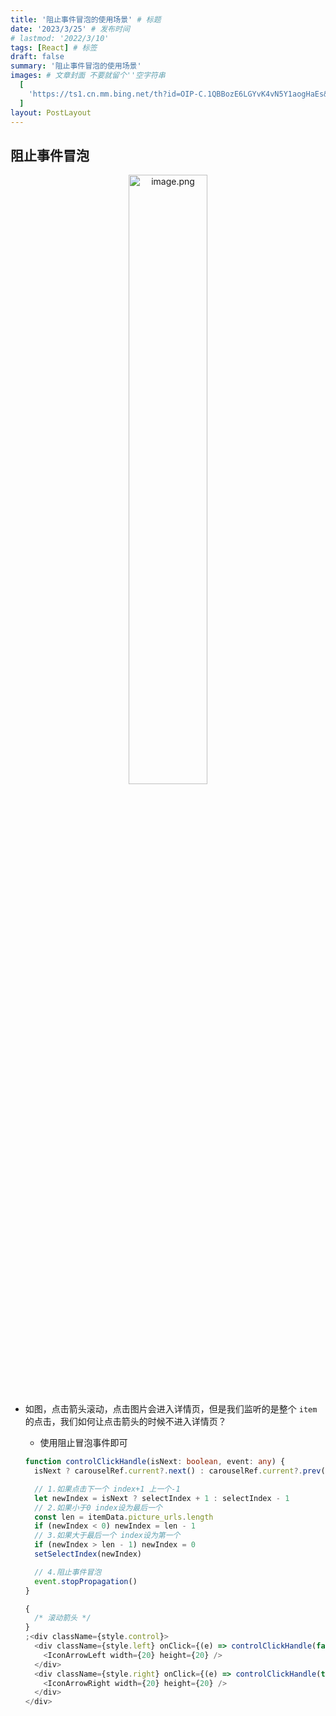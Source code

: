 ```yaml
---
title: '阻止事件冒泡的使用场景' # 标题
date: '2023/3/25' # 发布时间
# lastmod: '2022/3/10'
tags: [React] # 标签
draft: false
summary: '阻止事件冒泡的使用场景'
images: # 文章封面 不要就留个''空字符串
  [
    'https://ts1.cn.mm.bing.net/th?id=OIP-C.1QBBozE6LGYvK4vN5Y1aogHaEs&w=314&h=199&c=8&rs=1&qlt=90&o=6&dpr=1.3&pid=3.1&rm=2',
  ]
layout: PostLayout
---
```


## 阻止事件冒泡

<p align=center><img src="https://p9-juejin.byteimg.com/tos-cn-i-k3u1fbpfcp/2bceb75fbe3b444f85aeb3cc2984c429~tplv-k3u1fbpfcp-watermark.image?" alt="image.png"  width="50%"/></p>

- 如图，点击箭头滚动，点击图片会进入详情页，但是我们监听的是整个 `item` 的点击，我们如何让点击箭头的时候不进入详情页？

  - 使用阻止冒泡事件即可

  ```ts
  function controlClickHandle(isNext: boolean, event: any) {
    isNext ? carouselRef.current?.next() : carouselRef.current?.prev()

    // 1.如果点击下一个 index+1 上一个-1
    let newIndex = isNext ? selectIndex + 1 : selectIndex - 1
    // 2.如果小于0 index设为最后一个
    const len = itemData.picture_urls.length
    if (newIndex < 0) newIndex = len - 1
    // 3.如果大于最后一个 index设为第一个
    if (newIndex > len - 1) newIndex = 0
    setSelectIndex(newIndex)

    // 4.阻止事件冒泡
    event.stopPropagation()
  }
  ```

  ```ts
  {
    /* 滚动箭头 */
  }
  ;<div className={style.control}>
    <div className={style.left} onClick={(e) => controlClickHandle(false, e)}>
      <IconArrowLeft width={20} height={20} />
    </div>
    <div className={style.right} onClick={(e) => controlClickHandle(true, e)}>
      <IconArrowRight width={20} height={20} />
    </div>
  </div>
  ```
